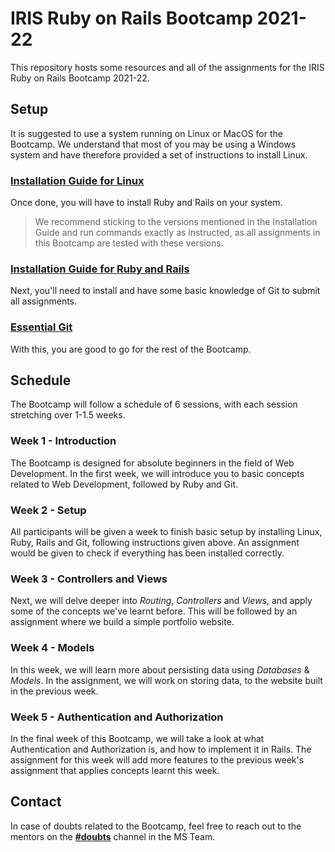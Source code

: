 # IRIS Ruby on Rails Bootcamp 2021-22
This repository hosts some resources and all of the assignments for the IRIS Ruby on Rails Bootcamp 2021-22.

## Setup

It is suggested to use a system running on Linux or MacOS for the Bootcamp. We understand that most of you may be using a Windows system and have therefore provided a set of instructions to install Linux.

### [Installation Guide for Linux](/INSTALL_LINUX.md)

Once done, you will have to install Ruby and Rails on your system. 

> We recommend sticking to the versions mentioned in the Installation Guide and run commands exactly as instructed, as all assignments in this Bootcamp are tested with these versions.

### [Installation Guide for Ruby and Rails](/INSTALL_RUBY.md)

Next, you'll need to install and have some basic knowledge of Git to submit all assignments.

### [Essential Git](/ESSENTIAL_GIT.md)

With this, you are good to go for the rest of the Bootcamp.

## Schedule

The Bootcamp will follow a schedule of 6 sessions, with each session stretching over 1-1.5 weeks.

### Week 1 - Introduction
The Bootcamp is designed for absolute beginners in the field of Web Development. In the first week, we will introduce you to basic concepts related to Web Development, followed by Ruby and Git.

### Week 2 - Setup
All participants will be given a week to finish basic setup by installing Linux, Ruby, Rails and Git, following instructions given above. An assignment would be given to check if everything has been installed correctly.

### Week 3 - Controllers and Views
Next, we will delve deeper into _Routing_, _Controllers_ and _Views_, and apply some of the concepts we've learnt before. This will be followed by an assignment where we build a simple portfolio website.

### Week 4 - Models
In this week, we will learn more about persisting data using _Databases_ & _Models_. In the assignment, we will work on storing data, to the website built in the previous week.

### Week 5 - Authentication and Authorization
In the final week of this Bootcamp, we will take a look at what Authentication and Authorization is, and how to implement it in Rails. The assignment for this week will add more features to the previous week's assignment that applies concepts learnt this week.

## Contact
In case of doubts related to the Bootcamp, feel free to reach out to the mentors on the [**#doubts**](https://teams.microsoft.com/l/channel/19%3a6e5ce5031c594c34927026726a750f12%40thread.tacv2/%255BRuby%2520on%2520Rails%255D%2520Doubts?groupId=ebcdbf1c-6b25-48f4-9dfc-9f5e3666cc00&tenantId=36e917dc-1abe-43f4-b189-f92196a6b4ad) channel in the MS Team.
